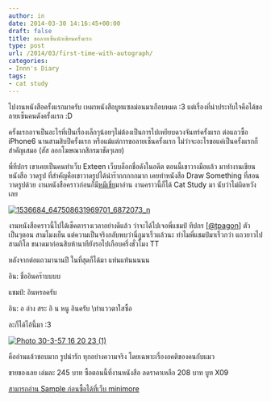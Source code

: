 ```yaml
---
author: in
date: 2014-03-30 14:16:45+00:00
draft: false
title: ขอลายเซ็นนักเขียนครั้งแรก
type: post
url: /2014/03/first-time-with-autograph/
categories:
- Innn's Diary
tags:
- cat study
---
```


ไปงานหนังสือครั้งแรกมาครับ เหมาหนังสือบูทแซลม่อนมาเกือบหมด :3 แต่เรื่องที่น่าประทับใจคือได้ขอลายเซ็นคนดังครั้งแรก :D



ครั้งแรกอาจเป็นอะไรที่เป็นเรื่องเล็กๆน้อยๆไม่ต้องเป็นการไปเหยียบดวงจันทร์ครั้งแรก ต่อแถวซื้อ iPhone6 นานสามสิบปีครั้งแรก หรือแม้แต่การขอลายเซ็นครั้งแรก ไม่ว่าจะอะไรขอแค่เป็นครั้งแรกก็สำคัญเสมอ (สัส ลอกโฆษณากสิกรมาชัดๆเลย)

<!-- more -->

พี่ทีปกร เขาเคยเป็นคนทำเว็บ Exteen เว็บบล็อกชื่อดังในอดีต ตอนนี้เขาวางมือแล้ว มาทำงานเขียนหนังสือ วาดรูป ที่สำคัญคือเขาวาดรูปได้น่าร๊ากกกกกมาก เคยทำหนังสือ Draw Something ที่สอนวาดรูปด้วย งานหนังสือคราวก่อนก็มี[หมีเขี่ย](https://www.innnblog.com/book-expo-2013/)มาอ่าน งานคราวนี้ก็ได้ Cat Study มา นับว่าไม่ผิดหวังเลย

[![1536684_647508631969701_6872073_n](https://www.innnblog.com/wp-content/uploads/2014/03/1536684_647508631969701_6872073_n.jpg)
](https://www.innnblog.com/wp-content/uploads/2014/03/1536684_647508631969701_6872073_n.jpg)

งานหนังสือคราวนี้ไปได้เช็คตารางเวลาอย่างดีแล้ว ว่าจะได้ไปเจอพี่แชมป์ ทีปกร [[@tpagon](https://twitter.com/tpagon)] ตัวเป็นๆตอน สามโมงเย็น แต่ความเป็นจริงกลับพบว่านี่กูมาเร็วแล้วนะ ทำไมพี่แชมป์มาเร็วกว่า แถวยาวไปสามกิโล ขนาดมาก่อนสิบห้านาทียังรอไปเกือบครึ่งชั่วโมง TT

หลังจากต่อแถวมานานปี ในที่สุดก็ได้มา แท่นแท้นนนนน

อิน: ชื่ออินคร๊าบบบบ

แชมป์: อินหรอครับ

อิน: อ อ่าง สระ อิ น หนู อินครับ \\ทำแววตาใสซื้อ

ละก็ได้ไอ้นี้มา :3

[![Photo 30-3-57 16 20 23 (1)](https://www.innnblog.com/wp-content/uploads/2014/03/Photo-30-3-57-16-20-23-1-1024x768.jpg)
](https://www.innnblog.com/wp-content/uploads/2014/03/Photo-30-3-57-16-20-23-1.jpg)

คืออ่านแล้วชอบมาก รูปน่ารัก ทุกอย่างความจริง โดยเฉพาะเรื่องอคติของคนกับแมว 

ขายของเลย เล่มละ 245 บาท ซื้อตอนนี้ที่งานหนังสือ ลดราคาเหลือ 208 บาท บูท X09 

[สามารถอ่าน Sample ก่อนซื้อได้ที่เว็บ minimore](http://minimore.com/mini/cat/)
